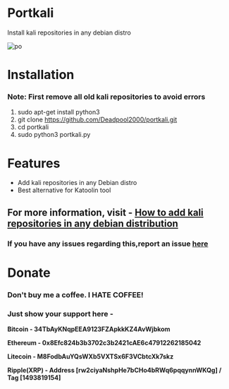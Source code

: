 # Portkali
Install kali repositories in any debian distro

![po](https://user-images.githubusercontent.com/32305505/58076235-58cc4080-7bc7-11e9-9d89-a56a323c2702.png)


# Installation
### Note: First remove all old kali repositories to avoid errors
1) sudo apt-get install python3
2) git clone https://github.com/Deadpool2000/portkali.git
3) cd portkali
4) sudo python3 portkali.py

# Features
- Add kali repositories in any Debian distro
- Best alternative for Katoolin tool


## For more information, visit - [How to add kali repositories in any debian distribution](https://mrhacker7.blogspot.com/2021/09/how-to-install-kali-linux-repositories.html)


### If you have any issues regarding this,report an issue [here](https://github.com/Deadpool2000/portkali/issues)



# Donate


### Don't buy me a coffee. I HATE COFFEE!


### Just show your support here -


**Bitcoin - 34TbAyKNqpEEA9123FZApkkKZ4AvWjbkom**

**Ethereum - 0x8Efc824b3b3702c3b2421cAE6c47912262185042**

**Litecoin -  M8FodbAuYQsWXb5VXTSx6F3VCbtcXk7skz**

**Ripple(XRP) -  Address [rw2ciyaNshpHe7bCHo4bRWq6pqqynnWKQg]  / Tag [1493819154]**





